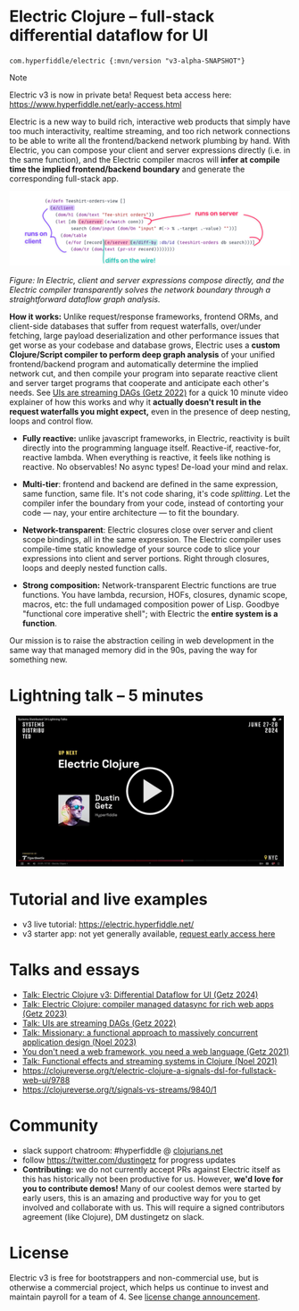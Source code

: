 # Electric Clojure – full-stack differential dataflow for UI

`com.hyperfiddle/electric {:mvn/version "v3-alpha-SNAPSHOT"}`

> [!NOTE]
> Electric v3 is now in private beta! Request beta access here: https://www.hyperfiddle.net/early-access.html


Electric is a new way to build rich, interactive web products that simply have too much interactivity, realtime streaming, and too rich network connections to be able to write all the frontend/backend network plumbing by hand. With Electric, you can compose your client and server expressions directly (i.e. in the same function), and the Electric compiler macros will **infer at compile time the implied frontend/backend boundary** and generate the corresponding full-stack app.

![](docs/electric3-explainer.png)

*Figure: In Electric, client and server expressions compose directly, and the Electric compiler transparently solves the network boundary through a straightforward dataflow graph analysis.*

**How it works:** Unlike request/response frameworks, frontend ORMs, and client-side databases that suffer from request waterfalls, over/under fetching, large payload deserialization and other performance issues that get worse as your codebase and database grows, Electric uses a **custom Clojure/Script compiler to perform deep graph analysis** of your unified frontend/backend program and automatically determine the implied network cut, and then compile your program into separate reactive client and server target programs that cooperate and anticipate each other's needs. See [UIs are streaming DAGs (Getz 2022)](https://hyperfiddle.notion.site/UIs-are-streaming-DAGs-e181461681a8452bb9c7a9f10f507991) for a quick 10 minute video explainer of how this works and why it **actually doesn't result in the request waterfalls you might expect,** even in the presence of deep nesting, loops and control flow.

- **Fully reactive:** unlike javascript frameworks, in Electric, reactivity is built directly into the programming language itself. Reactive-if, reactive-for, reactive lambda. When everything is reactive, it feels like nothing is reactive. No observables! No async types! De-load your mind and relax.


- **Multi-tier**: frontend and backend are defined in the same expression, same function, same file. It's not code sharing, it's code *splitting*. Let the compiler infer the boundary from your code, instead of contorting your code — nay, your entire architecture — to fit the boundary.


- **Network-transparent**: Electric closures close over server and client scope bindings, all in the same expression. The Electric compiler uses compile-time static knowledge of your source code to slice your expressions into client and server portions. Right through closures, loops and deeply nested function calls.


- **Strong composition:** Network-transparent Electric functions are true functions. You have lambda, recursion, HOFs, closures, dynamic scope, macros, etc: the full undamaged composition power of Lisp. Goodbye "functional core imperative shell"; with Electric the **entire system is a function**.

Our mission is to raise the abstraction ceiling in web development in the same way that managed memory did in the 90s, paving the way for something new.


# Lightning talk – 5 minutes

<div align="center">
  <a href="https://share.descript.com/view/nJkFVXo15lM" target="_blank">
    <img alt="lightning talk video" src="./docs/lightning_talk_cover.png" width="480"/>
  </a>
</div>

# Tutorial and live examples

- v3 live tutorial: https://electric.hyperfiddle.net/
- v3 starter app: not yet generally available, [request early access here](https://www.hyperfiddle.net/early-access.html)

# Talks and essays
- [Talk: Electric Clojure v3: Differential Dataflow for UI (Getz 2024)](https://hyperfiddle-docs.notion.site/Talk-Electric-Clojure-v3-Differential-Dataflow-for-UI-Getz-2024-2e611cebd73f45dc8cc97c499b3aa8b8)
- [Talk: Electric Clojure: compiler managed datasync for rich web apps (Getz 2023)](https://hyperfiddle-docs.notion.site/Talk-Electric-Clojure-compiler-managed-datasync-for-rich-web-apps-Getz-2023-e089a8c0caeb456daaf2f9675e3ac4e7)
- [Talk: UIs are streaming DAGs (Getz 2022)](https://hyperfiddle.notion.site/UIs-are-streaming-DAGs-e181461681a8452bb9c7a9f10f507991)
- [Talk: Missionary: a functional approach to massively concurrent application design (Noel 2023)](https://hyperfiddle-docs.notion.site/Talk-Missionary-a-functional-approach-to-massively-concurrent-application-design-Noel-2023-a74748f610c044328d19d038a6daffa1)
- [You don't need a web framework, you need a web language (Getz 2021)](https://hyperfiddle.notion.site/Reactive-Clojure-You-don-t-need-a-web-framework-you-need-a-web-language-44b5bfa526be4af282863f34fa1cfffc)
- [Talk: Functional effects and streaming systems in Clojure (Noel 2021)](https://hyperfiddle-docs.notion.site/Talk-Functional-effects-and-streaming-systems-in-Clojure-Noel-2021-f3f907e5e9b04d08a3be33d53a3cd18e)
- https://clojureverse.org/t/electric-clojure-a-signals-dsl-for-fullstack-web-ui/9788
- https://clojureverse.org/t/signals-vs-streams/9840/1

# Community

* slack support chatroom: #hyperfiddle @ [clojurians.net](https://clojurians.net/)
* follow https://twitter.com/dustingetz for progress updates
* **Contributing:** we do not currently accept PRs against Electric itself as this has historically not been productive for us. However, **we'd love for you to contribute demos!** Many of our coolest demos were started by early users, this is an amazing and productive way for you to get involved and collaborate with us. This will require a signed contributors agreement (like Clojure), DM dustingetz on slack.

# License

Electric v3 is free for bootstrappers and non-commercial use, but is otherwise a commercial project, which helps us continue to invest and maintain payroll for a team of 4. See [license change announcement](https://tana.pub/lQwRvGRaQ7hM/electric-v3-license-change).
